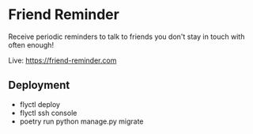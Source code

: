 # Friend Reminder
Receive periodic reminders to talk to friends you don't stay in touch with often enough!

Live: https://friend-reminder.com

## Deployment
* flyctl deploy
* flyctl ssh console
* poetry run python manage.py migrate
